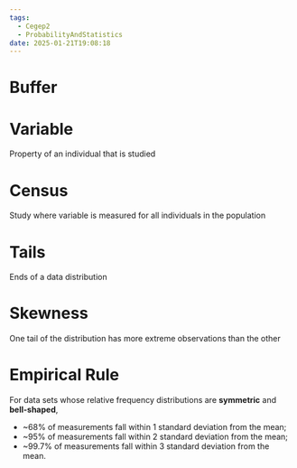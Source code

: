 ```yaml
---
tags:
  - Cegep2
  - ProbabilityAndStatistics
date: 2025-01-21T19:08:18
---
```


# Buffer

# Variable

Property of an individual that is studied

# Census

Study where variable is measured for all individuals in the population

# Tails

Ends of a data distribution

# Skewness

One tail of the distribution has more extreme observations than the other

# Empirical Rule

For data sets whose relative frequency distributions are **symmetric** and **bell-shaped**,

- ~68% of measurements fall within 1 standard deviation from the mean;
- ~95% of measurements fall within 2 standard deviation from the mean;
- ~99.7% of measurements fall within 3 standard deviation from the mean.